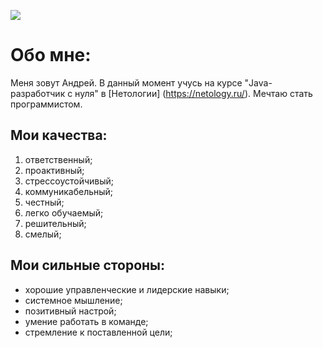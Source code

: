 
![](https://flomaster.top/uploads/posts/2023-10/1697572161_flomaster-top-p-programmist-illyustratsiya-vkontakte-1.jpg)

# Обо мне:

Меня зовут Андрей. В данный момент учусь на курсе "Java-разработчик с нуля" в [Нетологии] (https://netology.ru/). Мечтаю стать программистом.

## Мои качества:

1. ответственный;
2. проактивный;
3. стрессоустойчивый;
4. коммуникабельный;
5. честный;
6. легко обучаемый;
7. решительный;
8. смелый;

## Мои сильные стороны:

- хорошие управленческие и лидерские навыки;
- системное мышление;
- позитивный настрой;
- умение работать в команде;
- стремление к поставленной цели;






